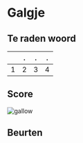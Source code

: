 # Galgje

## Te raden woord

||.|.|.|
|-|-|-|-|
|1|2|3|4|

## Score
![gallow](./images/1.png)

## Beurten
